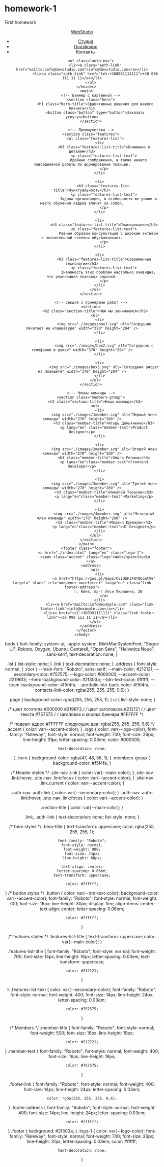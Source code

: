 # homework-1
First homework
<!DOCTYPE html>
<html lang="ru">
	<head>
		<meta charset="UTF-8" />
		<meta http-equiv="X-UA-Compatible" content="IE=edge" />
		<meta name="viewport" content="width=device-width, initial-scale=1.0" />
		<title>Web Studio</title>
		<link rel="stylesheet" href="./css/styles.css" />
		<link rel="preconnect" href="https://fonts.googleapis.com" />
		<link rel="preconnect" href="https://fonts.gstatic.com" crossorigin />
		<link href="https://fonts.googleapis.com/css2?family=Raleway:wght@700&display=swap" rel="stylesheet" />
		<link rel="preconnect" href="https://fonts.googleapis.com" />
		<link rel="preconnect" href="https://fonts.gstatic.com" crossorigin />
		<link
			href="https://fonts.googleapis.com/css2?family=Raleway:wght@700&family=Roboto:wght@400;500;700;900&display=swap"
			rel="stylesheet"
		/>
		<link rel="stylesheet" href="./css/styles.css" />
	</head>
	<body class="page">
		<!-- Шапка -->
		<header class="header">
			<nav class="navigation">
				<a href="./index.html" lang="en" aria-label="Логотип сайта WebStudio" class="logo">
					<span class="accent">Web</span>Studio
				</a>
				<ul class="site-nav list">
					<li><a href="" class="link current">Студия</a></li>
					<li><a href="./portfolio.html" class="link">Портфолио</a></li>
					<li><a href="" class="link">Контакты</a></li>
				</ul>
			</nav>

			<ul class="auth-nav">
				<li><a class="auth-link" href="mailto:info@devstudio.com">info@devstudio.com</a></li>
				<li><a class="auth-link" href="tel:+380961111111">+38 096 111 11 11</a></li>
			</ul>
		</header>
		<main>
			<!-- Баннер с картинкой -->
			<section class="hero">
				<h1 class="hero-title">Эффективные решения для вашего бизнеса</h1>
				<button class="button" type="button">Заказать услугу</button>
			</section>

			<!-- Преимущества -->
			<section class="features">
				<ul class="features-list">
					<li>
						<h3 class="features-list-title">Внимание к деталям</h3>
						<p class="features-list-text">
							Идейные соображения, а также начало повседневной работы по формированию позиции.
						</p>
					</li>

					<li>
						<h3 class="features-list-title">Пунктуальность</h3>
						<p class="features-list-text">
							Задача организации, в особенности же рамки и место обучения кадров влечет за собой.
						</p>
					</li>

					<li>
						<h3 class="features-list-title">Планирование</h3>
						<p class="features-list-text">
							Равным образом консультация с широким активом в значительной степени обуславливает.
						</p>
					</li>

					<li>
						<h3 class="features-list-title">Современные технологии</h3>
						<p class="features-list-text">
							Значимость этих проблем настолько очевидна, что реализация плановых заданий.
						</p>
					</li>
				</ul>
			</section>

			<!-- Секция с примерами работ -->
			<section>
				<h2 class="section-title">Чем мы занимаемся</h2>
				<ul>
					<li>
						<img src="./images/box1.svg" alt="Сотрудник печатает на клавиатуре" width="370" height="294" />
					</li>

					<li>
						<img src="./images/box2.svg" alt="Сотрудник c телефоном в руках" width="370" height="294" />
					</li>

					<li>
						<img src="./images/box3.svg" alt="Сотрудник рисует на планшете" width="370" height="294" />
					</li>
				</ul>
			</section>

			<!-- Члены команды -->
			<section class="members-group">
				<h2 class="section-title">Наша команда</h2>
				<ul>
					<li>
						<img src="./images/1member.svg" alt="Первый член команды" width="270" height="260" />
						<h3 class="member-title">Игорь Демьяненко</h3>
						<p lang="en" class="member-text">Product Designer</p>
					</li>

					<li>
						<img src="./images/2member.svg" alt="Второй член команды" width="270" height="260" />
						<h3 class="member-title">Ольга Репина</h3>
						<p lang="en"class="member-text">Frontend Developer</p>
					</li>

					<li>
						<img src="./images/3member.svg" alt="Третий член команды" width="270" height="260" />
						<h3 class="member-title">Николай Тарасов</h3>
						<p lang="en"class="member-text">Marketing</p>
					</li>

					<li>
						<img src="./images/4member.svg" alt="Четвертый член команды" width="270" height="260" />
						<h3 class="member-title">Михаил Ермаков</h3>
						<p lang="en"class="member-text">UI Designer</p>
					</li>
				</ul>
			</section>
		</main>
		<footer class="footer">
			<a href="./index.html" lang="en" class="logo-1">
				<span class="accent" class="logo">Web</span>Studio
			</a>
			<address>
				<ul>
					<li>
						<a href="https://goo.gl/maps/CviUbPJFQTQComtV8" target="_blank" rel="noopener noreferrer" lang="en" class="link footer-address">
							г. Киев, пр-т Леси Украинки, 26
						</a>
					</li>
					<li><a href="mailto:info@example.com" class="link footer-link">info@example.com</a></li>
					<li><a href="tel:+380991111111" class="link footer-link">+38 099 111 11 11</a></li>
				</ul>
			</address>
		</footer>
	</body>
</html>


































































body {
	font-family: system-ui, -apple-system, BlinkMacSystemFont, "Segoe UI", Roboto, Oxygen, Ubuntu, Cantarell, "Open Sans",
		"Helvetica Neue", sans-serif;
	text-decoration: none;
}

.list {
	list-style: none;
}
.link {
	text-decoration: none;
}
.address {
	font-style: normal;
}
:root {
	--main-font: "Roboto", sans-serif;
	--main-color: #212121;
	--secondary-color: #757575;
	--logo-color: #000000;
	--accent-color: #2196f3;
	--hero-background-color: #2f303a;
	--btn-text-color: #ffffff;
	--team-background-color: #f5f4fa;
	--portfolio-btn-back-color: #f5f4fa;
	--contacts-link-color: rgba(255, 255, 255, 0.6);
}

.page {
	background-color: rgba(255, 255, 255, 1);
}
ul {
	list-style: none;
}

/* цвет логотипа #000000 #2196F3 */
/* цвет заголовков #212121 */
/* цвет текста #757575 */
/* заголовок и кнопка баннера #FFFFFF */

/* подвал: адрес #FFFFFF
следующие два: rgba(255, 255, 255, 0.6) */
.accent {
	color: var(--accent-color);
}
.logo {
	color: var(--logo-color);
	font-family: "Raleway";
	font-style: normal;
	font-weight: 700;
	font-size: 26px;
	line-height: 31px;
	letter-spacing: 0.03em;
	color: #000000;

	text-decoration: none;
}
.hero {
	background-color: rgba(47, 48, 58, 1);
}
.members-group {
	background-color: #f5f4fa;
}

/* Header styles */
.site-nav .link {
	color: var(--main-color);
}
.site-nav .link:hover,
.site-nav .link:focus {
	color: var(--accent-color);
}
.site-nav .link.current {
	color: var(--accent-color);
}

.auth-nav .auth-link {
	color: var(--secondary-color);
}
.auth-nav .auth-link:hover,
.site-nav .link:focus {
	color: var(--accent-color);
}

.section-title {
	color: var(--main-color);
}

.link,
.auth-link {
	text-decoration: none;
	list-style: none;
}

/* hero styles */
.hero-title {
	text-transform: uppercase;
	color: rgba(255, 255, 255, 1);

	font-family: "Roboto";
	font-style: normal;
	font-weight: 900;
	font-size: 44px;
	line-height: 60px;

	text-align: center;
	letter-spacing: 0.06em;
	text-transform: uppercase;

	color: #ffffff;
}
/* button styles */
.button {
	color: var(--btn-text-color);
	background-color: var(--accent-color);
	font-family: "Roboto";
	font-style: normal;
	font-weight: 700;
	font-size: 16px;
	line-height: 30px;
	display: flex;
	align-items: center;
	text-align: center;
	letter-spacing: 0.06em;

	color: #ffffff;
}

/* features styles */
.features-list-title {
	text-transform: uppercase;
	color: var(--main-color);
}

.features-list-title {
	font-family: "Roboto";
	font-style: normal;
	font-weight: 700;
	font-size: 14px;
	line-height: 16px;
	letter-spacing: 0.03em;
	text-transform: uppercase;

	color: #212121;
}

li .features-list-text {
	color: var(--secondary-color);
	font-family: "Roboto";
	font-style: normal;
	font-weight: 400;
	font-size: 14px;
	line-height: 24px;
	letter-spacing: 0.03em;

	color: #757575;
}

/* Members */
.member-title {
	font-family: "Roboto";
	font-style: normal;
	font-weight: 500;
	font-size: 16px;
	line-height: 19px;

	color: #212121;
}
.member-text {
	font-family: "Roboto";
	font-style: normal;
	font-weight: 400;
	font-size: 16px;
	line-height: 19px;

	color: #757575;
}

.footer-link {
	font-family: "Roboto";
	font-style: normal;
	font-weight: 400;
	font-size: 14px;
	line-height: 24px;
	letter-spacing: 0.03em;

	color: rgba(255, 255, 255, 0.6);
}
.footer-address {
	font-family: "Roboto";
	font-style: normal;
	font-weight: 400;
	font-size: 14px;
	line-height: 24px;
	letter-spacing: 0.03em;

	color: #ffffff;
}
.footer {
	background: #2f303a;
}
.logo-1 {
	color: var(--logo-color);
	font-family: "Raleway";
	font-style: normal;
	font-weight: 700;
	font-size: 26px;
	line-height: 31px;
	letter-spacing: 0.03em;
	color: #ffffff;

	text-decoration: none;
}
